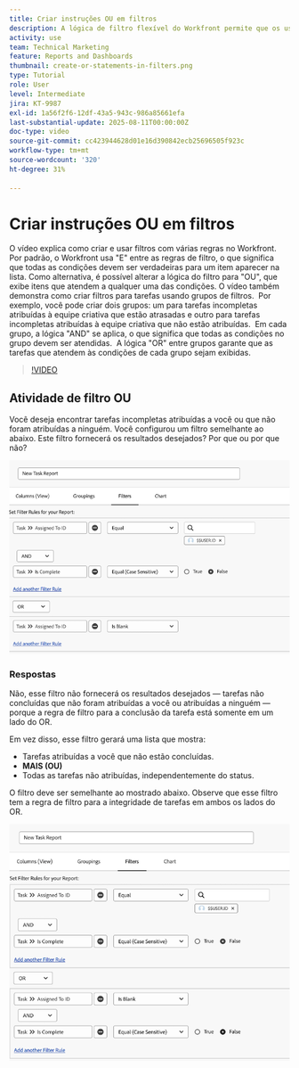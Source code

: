 ```yaml
---
title: Criar instruções OU em filtros
description: A lógica de filtro flexível do Workfront permite que os usuários refinem as exibições de relatórios usando regras "AND" padrão, condições "OR" opcionais e grupos de filtros organizados para critérios complexos.
activity: use
team: Technical Marketing
feature: Reports and Dashboards
thumbnail: create-or-statements-in-filters.png
type: Tutorial
role: User
level: Intermediate
jira: KT-9987
exl-id: 1a56f2f6-12df-43a5-943c-986a85661efa
last-substantial-update: 2025-08-11T00:00:00Z
doc-type: video
source-git-commit: cc423944628d01e16d390842ecb25696505f923c
workflow-type: tm+mt
source-wordcount: '320'
ht-degree: 31%

---
```


# Criar instruções OU em filtros

O vídeo explica como criar e usar filtros com várias regras no Workfront. &#x200B; Por padrão, o Workfront usa &quot;E&quot; entre as regras de filtro, o que significa que todas as condições devem ser verdadeiras para um item aparecer na lista.
Como alternativa, é possível alterar a lógica do filtro para &quot;OU&quot;, que exibe itens que atendem a qualquer uma das condições.
O vídeo também demonstra como criar filtros para tarefas usando grupos de filtros. &#x200B; Por exemplo, você pode criar dois grupos: um para tarefas incompletas atribuídas à equipe criativa que estão atrasadas e outro para tarefas incompletas atribuídas à equipe criativa que não estão atribuídas. &#x200B; Em cada grupo, a lógica &quot;AND&quot; se aplica, o que significa que todas as condições no grupo devem ser atendidas. &#x200B; A lógica &quot;OR&quot; entre grupos garante que as tarefas que atendem às condições de cada grupo sejam exibidas.

>[!VIDEO](https://video.tv.adobe.com/v/3470692/?quality=12&learn=on&enablevpops=0)

## Atividade de filtro OU

Você deseja encontrar tarefas incompletas atribuídas a você ou que não foram atribuídas a ninguém. Você configurou um filtro semelhante ao abaixo. Este filtro fornecerá os resultados desejados? Por que ou por que não?

![Uma imagem de uma instrução OU criada incorretamente no [!DNL Workfront]](assets/or-statement-your-turn-1.png)

### Respostas

Não, esse filtro não fornecerá os resultados desejados — tarefas não concluídas que não foram atribuídas a você ou atribuídas a ninguém — porque a regra de filtro para a conclusão da tarefa está somente em um lado do OR.

Em vez disso, esse filtro gerará uma lista que mostra:

* Tarefas atribuídas a você que não estão concluídas.
* **MAIS (OU)**
* Todas as tarefas não atribuídas, independentemente do status.

O filtro deve ser semelhante ao mostrado abaixo. Observe que esse filtro tem a regra de filtro para a integridade de tarefas em ambos os lados do OR.

![Uma imagem de uma instrução OU criada corretamente no [!DNL Workfront]](assets/or-statement-your-turn-2.png)
